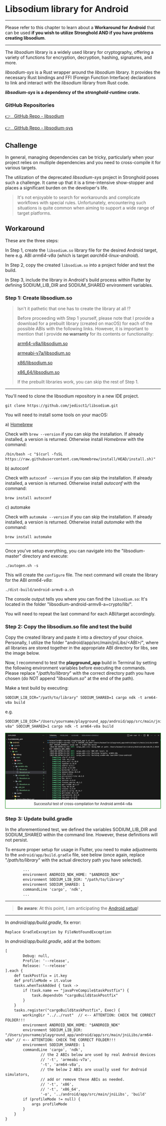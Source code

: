 # Libsodium library for Android

---

Please refer to this chapter to learn about a **Workaround for Android** that can be used **if you wish to utilize Stronghold AND if you have problems creating libsodium**.

---

The _libsodium_ library is a widely used library for cryptography, offering a variety of functions for encryption, decryption, hashing, signatures, and more.

_libsodium-sys_ is a Rust wrapper around the _libsodium_ library. It provides the necessary Rust bindings and FFI (Foreign Function Interface) declarations to link and interact with the _libsodium_ library from Rust code.

**_libsodium-sys_ is a dependency of the _stronghold-runtime_ crate.**

### GitHub Repositories

<a href="https://github.com/jedisct1/libsodium" target="_blank">👉 &nbsp; GitHub Repo - libsodium</a>

<a href="https://github.com/sodiumoxide/sodiumoxide" target="_blank">👉 &nbsp; GitHub Repo - libsodium-sys</a>

## Challenge

In general, managing dependencies can be tricky, particularly when your project relies on multiple dependencies and you need to cross-compile it for various targets.

The utilization of the deprecated _libsodium-sys_ project in Stronghold poses such a challenge. It came up that it is a time-intensive show-stopper and places a significant burden on the developer's life.

> It's not enjoyable to search for workarounds and complicate workflows with special rules. Unfortunately, encountering such situations is quite common when aiming to support a wide range of target platforms.

## Workaround

These are the three steps:

In Step 1, create the `libsodium.so` library file for the desired Android target, here e.g. ABI _arm64-v8a_ (which is target _aarch64-linux-android_).

In Step 2, copy the created `libsodium.so` into a project folder and test the build.

In Step 3, include the library in Android's build process within Flutter by defining SODIUM_LIB_DIR and SODIUM_SHARED environment variables.

### Step 1: Create libsodium.so

> Isn't it pathetic that one has to create the library at all !?
>
> Before proceeding with Step 1 yourself, please note that I provide a download for a prebuilt library (created on macOS) for each of the possible ABIs with the following links. However, it is important to mention that I provide **no warranty** for its contents or functionality:
>
> [arm64-v8a/libsodium.so](../../../assets/download/arm64-v8a/libsodium.so)
>
> [armeabi-v7a/libsodium.so](../../../assets/download/armeabi-v7a/libsodium.so)
>
> [x86/libsodium.so](../../../assets/download/x86/libsodium.so)
>
> [x86_64/libsodium.so](../../../assets/download/x86_64/libsodium.so)
>
> If the prebuilt libraries work, you can skip the rest of Step 1.

---

You'll need to clone the libsodium repository in a new IDE project.

```
git clone https://github.com/jedisct1/libsodium.git
```

You will need to install some tools on your macOS:

a) [Homebrew](https://brew.sh)

Check with `brew --version` if you can skip the installation. If already installed, a version is returned. Otherwise install _Homebrew_ with the command:

```
/bin/bash -c "$(curl -fsSL https://raw.githubusercontent.com/Homebrew/install/HEAD/install.sh)"
```

b) autoconf

Check with `autoconf --version` if you can skip the installation. If already installed, a version is returned. Otherwise install _autoconf_ with the command:

```
brew install autoconf
```

c) automake

Check with `automake --version` if you can skip the installation. If already installed, a version is returned. Otherwise install _automake_ with the command:

```
brew install automake
```

---

Once you've setup everything, you can navigate into the "libsodium-master" directory and execute:

```
./autogen.sh -s
```

This will create the `configure` file. The next command will create the library for the ABI _arm64-v8a_:

```
./dist-build/android-armv8-a.sh
```

The console output tells you where you can find the `libsodium.so`: It's located in the folder "libsodium-android-armv8-a+crypto/lib/".

You will need to repeat the last command for each ABI/target accordingly.

### Step 2: Copy the libsodium.so file and test the build

Copy the created library and paste it into a directory of your choice. Personally, I utilize the folder "android/app/src/main/jniLibs/\<ABI\>/", where all libraries are stored together in the appropriate ABI directory for libs, see the image below.

Now, I recommend to test the **playground_app** build in Terminal by setting the following environment variables before executing the commands. Please replace "_/path/to/library_" with the correct directory path you have chosen (do NOT append "_libsodium.so_" at the end of the path).

Make a test build by executing:

```
SODIUM_LIB_DIR="/path/to/library" SODIUM_SHARED=1 cargo ndk -t arm64-v8a build
```

e.g.

```
SODIUM_LIB_DIR="/Users/yourname/playground_app/android/app/src/main/jniLibs/arm64-v8a" SODIUM_SHARED=1 cargo ndk -t arm64-v8a build
```

<figure style="margin:0;border: 1px solid green;"><img src="../../../assets/playground/libsodium_paste.png" alt="Successful test of cross-compilation for Android arm64-v8a"><figcaption style="font-size: 0.8em;text-align:center;"><p style="margin: 4px 0 7px 0;">Successful test of cross-compilation for Android arm64-v8a</p></figcaption></figure>

### Step 3: Update build.gradle

In the aforementioned test, we defined the variables SODIUM_LIB_DIR and SODIUM_SHARED within the command line. However, these definitions will not persist.

To ensure proper setup for usage in Flutter, you need to make adjustments to the `android/app/build.gradle` file, see below (once again, replace "_/path/to/library_" with the actual directory path you have selected).

```
        ...
        environment ANDROID_NDK_HOME: "$ANDROID_NDK"
        environment SODIUM_LIB_DIR: "/path/to/library"
        environment SODIUM_SHARED: 1
        commandLine 'cargo', 'ndk',
        ...
```

---

> **Be aware**: At this point, I am anticipating the [Android setup](../../building-for-android.md)!

---

In _android/app/build.gradle_, fix error:

```
Replace GradleException by FileNotFoundException
```

In _android/app/build.gradle_, add at the bottom:

```
[
        Debug: null,
        Profile: '--release',
        Release: '--release'
].each {
    def taskPostfix = it.key
    def profileMode = it.value
    tasks.whenTaskAdded { task ->
        if (task.name == "javaPreCompile$taskPostfix") {
            task.dependsOn "cargoBuild$taskPostfix"
        }
    }
    tasks.register("cargoBuild$taskPostfix", Exec) {
        workingDir "../../rust"  // <-- ATTENTION: CHECK THE CORRECT FOLDER!!!
        environment ANDROID_NDK_HOME: "$ANDROID_NDK"
        environment SODIUM_LIB_DIR: "/Users/yourname/playground_app/android/app/src/main/jniLibs/arm64-v8a" // <-- ATTENTION: CHECK THE CORRECT FOLDER!!!
        environment SODIUM_SHARED: 1
        commandLine 'cargo', 'ndk',
                // the 2 ABIs below are used by real Android devices
                // '-t', 'armeabi-v7a',
                '-t', 'arm64-v8a',
                // the below 2 ABIs are usually used for Android simulators,
                // add or remove these ABIs as needed.
                // '-t', 'x86',
                // '-t', 'x86_64',
                '-o', '../android/app/src/main/jniLibs', 'build'
        if (profileMode != null) {
            args profileMode
        }
    }
}
```
